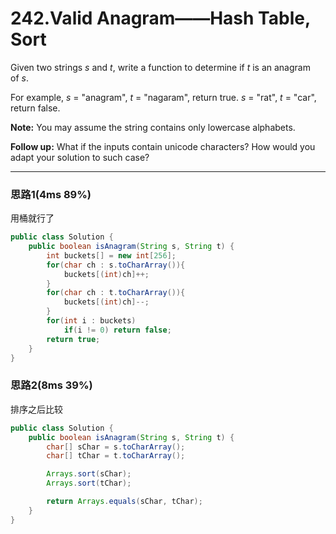 # 242.Valid Anagram——Hash Table, Sort

Given two strings *s* and *t*, write a function to determine if *t* is an anagram of *s*.

For example,
*s* = "anagram", *t* = "nagaram", return true.
*s* = "rat", *t* = "car", return false.

**Note:**
You may assume the string contains only lowercase alphabets.

**Follow up:**
What if the inputs contain unicode characters? How would you adapt your solution to such case?

---

### 思路1(4ms 89%)

用桶就行了

```java
public class Solution {
    public boolean isAnagram(String s, String t) {
        int buckets[] = new int[256];
        for(char ch : s.toCharArray()){
            buckets[(int)ch]++;
        }
        for(char ch : t.toCharArray()){
            buckets[(int)ch]--;
        }
        for(int i : buckets) 
            if(i != 0) return false;
        return true;
    }
}
```

### 思路2(8ms 39%)

排序之后比较

```java
public class Solution {
    public boolean isAnagram(String s, String t) {
        char[] sChar = s.toCharArray();
        char[] tChar = t.toCharArray();

        Arrays.sort(sChar);
        Arrays.sort(tChar);

        return Arrays.equals(sChar, tChar);   
    }
}
```

